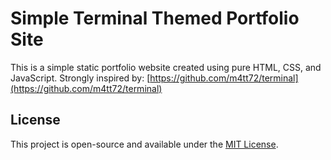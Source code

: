 # Simple Terminal Themed Portfolio Site

This is a simple static portfolio website created using pure HTML, CSS, and JavaScript.
Strongly inspired by: [https://github.com/m4tt72/terminal](https://github.com/m4tt72/terminal)

## License

This project is open-source and available under the [MIT License](LICENSE).